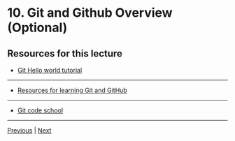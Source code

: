 #  10. Git and Github Overview (Optional)



##  Resources for this lecture


-   [Git Hello world tutorial](https://docs.github.com/en/get-started/quickstart/hello-world)

---

-   [Resources for learning Git and GitHub](https://docs.github.com/en/get-started/quickstart/git-and-github-learning-resources)

---

-   [Git code school](https://docs.github.com/en/get-started/quickstart/set-up-git)



---
[Previous](./8_Running-Python-Code.md) | [Next](./11_Introduction-to-Python-Data-Types.md)


